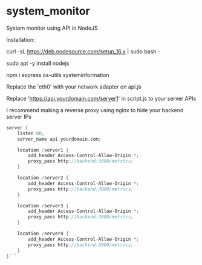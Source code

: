 # system_monitor

System monitor using API in NodeJS

Installation:

curl -sL https://deb.nodesource.com/setup_16.x | sudo bash -

sudo apt -y install nodejs

npm i express os-utils systeminformation

Replace the 'eth0' with your network adapter on api.js

Replace 'https://api.yourdomain.com/server1' in script.js to your server APIs

I recommend making a reverse proxy using nginx to hide your backend server IPs

```go
server {
    listen 80;
    server_name api.yourdomain.com;

    location /server1 {
        add_header Access-Control-Allow-Origin *;
        proxy_pass http://backend:3000/metrics;
    }

    location /server2 {
        add_header Access-Control-Allow-Origin *;
        proxy_pass http://backend:3000/metrics;
    }

    location /server3 {
        add_header Access-Control-Allow-Origin *;
        proxy_pass http://backend:3000/metrics;
    }

    location /server4 {
        add_header Access-Control-Allow-Origin *;
        proxy_pass http://backend:3000/metrics;
    }
}```
